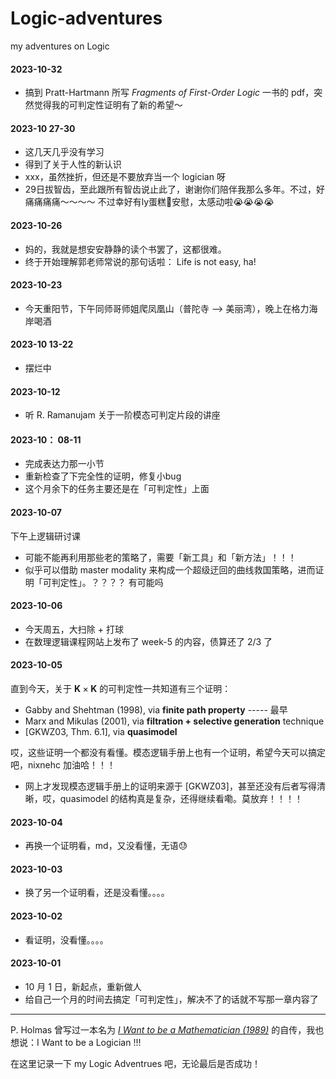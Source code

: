 # Logic-adventures
my adventures on Logic

#### 2023-10-32
- 搞到 Pratt-Hartmann 所写 *Fragments of First-Order Logic* 一书的 pdf，突然觉得我的可判定性证明有了新的希望～


#### 2023-10 27-30
- 这几天几乎没有学习
- 得到了关于人性的新认识
- xxx，虽然挫折，但还是不要放弃当一个 logician 呀
- 29日拔智齿，至此跟所有智齿说止此了，谢谢你们陪伴我那么多年。不过，好痛痛痛痛～～～～ 不过幸好有ly蛋糕🍰安慰，太感动啦😭😭😭😭

#### 2023-10-26
- 妈的，我就是想安安静静的读个书罢了，这都很难。
- 终于开始理解郭老师常说的那句话啦： Life is not easy, ha!



#### 2023-10-23
- 今天重阳节，下午同师哥师姐爬凤凰山（普陀寺 --> 美丽湾），晚上在格力海岸喝酒

#### 2023-10 13-22
- 摆烂中

  
#### 2023-10-12
- 听 R. Ramanujam 关于一阶模态可判定片段的讲座



#### 2023-10： 08-11
- 完成表达力那一小节
- 重新检查了下完全性的证明，修复小bug
- 这个月余下的任务主要还是在「可判定性」上面


#### 2023-10-07
下午上逻辑研讨课

- 可能不能再利用那些老的策略了，需要「新工具」和「新方法」！！！
- 似乎可以借助 master modality 来构成一个超级迂回的曲线救国策略，进而证明「可判定性」。？？？？ 有可能吗


#### 2023-10-06

- 今天周五，大扫除 + 打球
- 在数理逻辑课程网站上发布了 week-5 的内容，债算还了 2/3 了 


#### 2023-10-05

直到今天，关于 $\mathbf{K} \times \mathbf{K}$ 的可判定性一共知道有三个证明：
  - Gabby and Shehtman (1998), via **finite path property** ----- 最早
  - Marx and Mikulas (2001), via **filtration + selective generation** technique
  - [GKWZ03, Thm. 6.1], via **quasimodel**

哎，这些证明一个都没有看懂。模态逻辑手册上也有一个证明，希望今天可以搞定吧，nixnehc 加油哈！！！

- 网上才发现模态逻辑手册上的证明来源于 [GKWZ03]，甚至还没有后者写得清晰，哎，quasimodel 的结构真是复杂，还得继续看嘞。莫放弃！！！！

#### 2023-10-04
- 再换一个证明看，md，又没看懂，无语😓

#### 2023-10-03
- 换了另一个证明看，还是没看懂。。。。

#### 2023-10-02
- 看证明，没看懂。。。。

#### 2023-10-01
- 10 月 1 日，新起点，重新做人
- 给自己一个月的时间去搞定「可判定性」，解决不了的话就不写那一章内容了


---

P. Holmas 曾写过一本名为 [*I Want to be a Mathematician (1989)*](https://link.springer.com/book/10.1007/978-1-4612-1084-9) 的自传，我也想说：I Want to be a Logician !!!

在这里记录一下 my Logic Adventrues 吧，无论最后是否成功！

